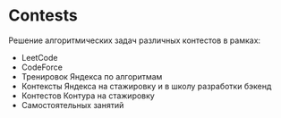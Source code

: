 # Сontests

 Решение алгоритмических задач различных контестов в рамках:

* LeetCode
* CodeForce
* Тренировок Яндекса по алгоритмам
* Контексты Яндекса на стажировку и в школу разработки бэкенд
* Контестов Контура на стажировку
* Самостоятельных занятий
